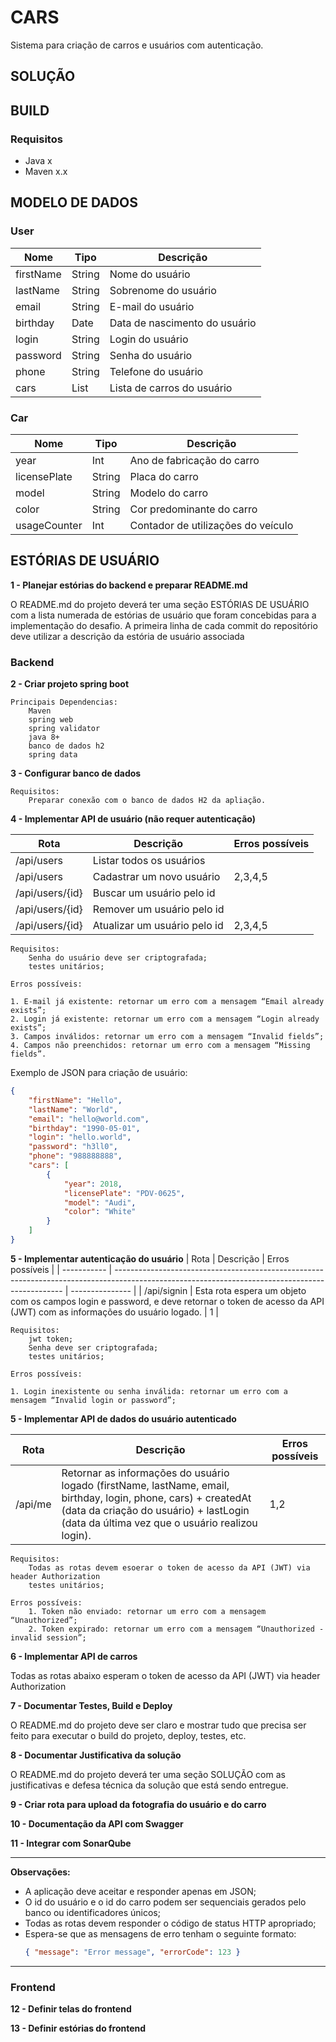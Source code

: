 # CARS

Sistema para criação de carros e usuários com autenticação.

## SOLUÇÃO


## BUILD

### Requisitos

- Java x
- Maven x.x

## MODELO DE DADOS

### User

| Nome      | Tipo   | Descrição                     |
| --------- | ------ | ----------------------------- |
| firstName | String | Nome do usuário               |
| lastName  | String | Sobrenome do usuário          |
| email     | String | E-mail do usuário             |
| birthday  | Date   | Data de nascimento do usuário |
| login     | String | Login do usuário              |
| password  | String | Senha do usuário              |
| phone     | String | Telefone do usuário           |
| cars      | List   | Lista de carros do usuário    |

### Car

| Nome         | Tipo   | Descrição                          |
| ------------ | ------ | ---------------------------------- |
| year         | Int    | Ano de fabricação do carro         |
| licensePlate | String | Placa do carro                     |
| model        | String | Modelo do carro                    |
| color        | String | Cor predominante do carro          |
| usageCounter | Int    | Contador de utilizações do veículo |

## ESTÓRIAS DE USUÁRIO

**1 - Planejar estórias do backend e preparar README.md**

O README.md do projeto deverá ter uma seção ESTÓRIAS DE USUÁRIO com a lista numerada de estórias de
usuário que foram concebidas para a implementação do desafio. A primeira linha de cada commit do repositório
deve utilizar a descrição da estória de usuário associada

### Backend

**2 - Criar projeto spring boot**
```
Principais Dependencias:
    Maven
    spring web
    spring validator
    java 8+
    banco de dados h2
    spring data
```

**3 - Configurar banco de dados**
```
Requisitos:
    Preparar conexão com o banco de dados H2 da apliação.
```

**4 - Implementar API de usuário (não requer autenticação)**

| Rota            | Descrição                    | Erros possíveis |
| --------------- | ---------------------------- | --------------- |
| /api/users      | Listar todos os usuários     |                 |
| /api/users      | Cadastrar um novo usuário    | 2,3,4,5         |
| /api/users/{id} | Buscar um usuário pelo id    |                 |
| /api/users/{id} | Remover um usuário pelo id   |                 |
| /api/users/{id} | Atualizar um usuário pelo id | 2,3,4,5         |
```
Requisitos:
    Senha do usuário deve ser criptografada;
    testes unitários;

Erros possíveis:

1. E-mail já existente: retornar um erro com a mensagem “Email already exists”;
2. Login já existente: retornar um erro com a mensagem “Login already exists”;
3. Campos inválidos: retornar um erro com a mensagem “Invalid fields”;
4. Campos não preenchidos: retornar um erro com a mensagem “Missing fields”.
```
Exemplo de JSON para criação de usuário:
``` json
{
    "firstName": "Hello",
    "lastName": "World",
    "email": "hello@world.com",
    "birthday": "1990-05-01",
    "login": "hello.world",
    "password": "h3ll0",
    "phone": "988888888",
    "cars": [
        {
            "year": 2018,
            "licensePlate": "PDV-0625",
            "model": "Audi",
            "color": "White"
        }
    ]
}
```
**5 - Implementar autenticação do usuário**
| Rota        | Descrição                                                                                                                                       | Erros possíveis |
| ----------- | ----------------------------------------------------------------------------------------------------------------------------------------------- | --------------- |
| /api/signin | Esta rota espera um objeto com os campos login e password, e deve retornar o token de acesso da API (JWT) com as informações do usuário logado. | 1               |
```
Requisitos:
    jwt token;
    Senha deve ser criptografada;
    testes unitários;

Erros possíveis:

1. Login inexistente ou senha inválida: retornar um erro com a mensagem “Invalid login or password”;

```

**5 - Implementar API de dados do usuário autenticado**

| Rota    | Descrição                                                                                                                                                                                                    | Erros possíveis |
| ------- | ------------------------------------------------------------------------------------------------------------------------------------------------------------------------------------------------------------ | --------------- |
| /api/me | Retornar as informações do usuário logado (firstName, lastName, email, birthday, login, phone, cars) + createdAt (data da criação do usuário) + lastLogin (data da última vez que o usuário realizou login). | 1,2             |

```
Requisitos:
    Todas as rotas devem esoerar o token de acesso da API (JWT) via header Authorization
    testes unitários;

Erros possíveis:
    1. Token não enviado: retornar um erro com a mensagem “Unauthorized”;
    2. Token expirado: retornar um erro com a mensagem “Unauthorized - invalid session”;
```
**6 - Implementar API de carros**

Todas as rotas abaixo esperam o token de acesso da API (JWT) via header Authorization

**7 - Documentar Testes, Build e Deploy**

O README.md do projeto deve ser claro e mostrar tudo que precisa ser feito para executar o build do projeto,
deploy, testes, etc.


**8 - Documentar Justificativa da solução**

O README.md do projeto deverá ter uma seção SOLUÇÃO com as justificativas e defesa técnica da solução que
está sendo entregue.

**9 - Criar rota para upload da fotografia do usuário e do carro**

**10 - Documentação da API com Swagger**

**11 - Integrar com SonarQube**
____
**Observações:**

- A aplicação deve aceitar e responder apenas em JSON;
- O id do usuário e o id do carro podem ser sequenciais gerados pelo banco ou identificadores únicos;
- Todas as rotas devem responder o código de status HTTP apropriado;
- Espera-se que as mensagens de erro tenham o seguinte formato:
    ``` json
    { "message": "Error message", "errorCode": 123 }
    ```
____
### Frontend

**12 - Definir telas do frontend**

**13 - Definir estórias do frontend** 
